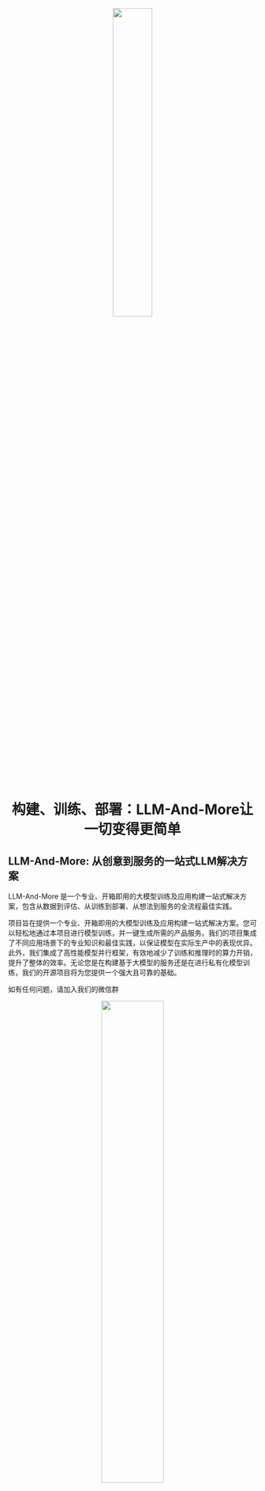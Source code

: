 <div align=center><img src=docs/figure/logo.png width=40% /></div>


<div align=center><h1><b>构建、训练、部署：LLM-And-More让一切变得更简单</b></h1></div>


<!-- \[ [English](README.md) | 中文 \]-->

## LLM-And-More: 从创意到服务的一站式LLM解决方案

LLM-And-More 是一个专业、开箱即用的大模型训练及应用构建一站式解决方案，包含从数据到评估、从训练到部署、从想法到服务的全流程最佳实践。

项目旨在提供一个专业、开箱即用的大模型训练及应用构建一站式解决方案。您可以轻松地通过本项目进行模型训练，并一键生成所需的产品服务。我们的项目集成了不同应用场景下的专业知识和最佳实践，以保证模型在实际生产中的表现优异。此外，我们集成了高性能模型并行框架，有效地减少了训练和推理时的算力开销，提升了整体的效率。无论您是在构建基于大模型的服务还是在进行私有化模型训练，我们的开源项目将为您提供一个强大且可靠的基础。

如有任何问题，请加入我们的微信群
<div align=center><img src=docs/figure/wechat.jpg width=50% /></div>

## 目录

- [功能模块](#性能指标)
- [支持场景](#性能指标)
- [适配模型](#性能指标)
- [安装与使用](#性能指标)

## 功能模块

LLM-And-More致力于为专业开发者和一线业务人员提供同样专业、易用的LLM应用构建方案。为了实现这一理念，LLM-And-More将LLM应用开发过程分解为以下六个模块：

- [数据模块](###数据模块)
- [训练模块](###训练模块)
- [监控模块](###监控模块)
- [评估模块](###评估模块)
- [部署模块](###部署模块)
- [交互模块](###交互模块)

这些模块涵盖了开发一个LLM产品的一切，并注入了专业知识和性能优化组件，全流程协助您构建一个优秀的LLM应用。

### 数据模块

为协助您开始LLM应用构建的第一步，也是影响最终效果的最重要一步：数据标注，LLM-And-More提供了一个功能齐全的数据标注平台。在这里，管理人员可以新建一个数据标注任务，向标注人员分配需要标注的数据，或是亲自对数据进行标注。在完成所有标注之后，LLM-And-More将把标注完成的数据自动转换为模型可以处理的格式(
jsonl)，并存入本地数据库中，在之后的训练、评估模块中一键启用。LLM-And-More还提供了对数据质量的一键检测，用户可以通过查看数据检测报告，发现标注过程中可能产生的错误，提升模型训练的最终效果。

![alt text](docs/figure/datasets-sample.png)

### 训练模块

为协助您完成LLM应用构建最专业，最困难的一步：模型训练，LLM-And-More提供了一个开箱即用的高性能模型训练框架，使您无需了解任何深度学习相关知识，即可轻松对齐大模型训练最佳实践。在训练模块中，用户可以自由调整所选取的基座模型，训练方式，以及batch_size，学习率等超参数。如果用户对此并不了解，LLM-And-More预置的智能默认参数将帮助用户完成参数的选取和调优。LLM-And-More将自动为用户提供DeepSpeed多卡多机加速适配，帮助用户节约训练时间，充分利用算力资源。

![alt text](docs/figure/finetune-add.png)

### 监控模块

在训练过程中，您可能烦恼于无法清晰直观的观察模型的性能变化，LLM-And-More提供了一个智能化的模型训练监控模块，不仅可以实时、可视化的显示CPU、GPU等核心算力资源的占用情况，监控模型Loss，学习率，训练步数的变化，还可以在训练过程中智能提示您模型的潜在性能风险，并提供恰当的解决方案建议。例如，您在训练过程中可能发现系统提示“过拟合风险”，并建议您“停止训练，降低学习率或增大数据量”，您可以遵循这些建议，尝试解决问题。这节省了不必要的算力浪费，并能使您更精准的把握模型可能的表现。

![alt text](docs/figure/finetune-graph.png)

### 评估模块

在完成训练后，您可能烦恼于无法准确了解模型的性能边界，不敢真正将模型应用于实际场景，LLM-And-More提供了一个客观准确的评估模块，让您可以全面，精准的把握模型的各项能力水准。评估模块分为两个主要评测任务，一个负责评测模型在训练过任务上的性能，主要展现模型是否能够完成用户指定的任务，例如一个客服模型是否能够正确回复用户提问；另一个负责评测模型在五个通用维度上的能力（推理能力，阅读理解能力，中文能力，指令遵从能力，创新能力），主要体现模型是否产生了灾难性遗忘，是否过于专注于特定领域而丧失了通用能力。用户可以根据两方面的反馈，调整模型的训练数据和轮次，选择表现最佳的模型应用于线上系统。

![alt text](docs/figure/five.png)

### 部署模块(Coming Soon)

### 交互模块(Coming Soon)

## 支持场景

除了简单的提供输入输出训练您的LLM应用外，我们还提供了丰富的场景支持，帮助您更好的解决您在工作生产当中遇到的复杂问题。例如，您可以基于FAQ场景适配方案，直接构建一个客服，协助您识别用户意图，解决您淘宝店铺自动回复的问题；或是基于RAG场景方案，构建一套企业内部规章制度问答机器人。所有场景均具备独立的留个功能模块，但拥有深度定制的UI和专业Know-How。LLM-And-More支持以下场景：

- [通用场景](###通用场景)
- [FAQ场景](###FAQ场景)
- [RAG场景](###RAG场景)
- [创意写作场景](###创意写作场景)
- [Agent场景](###Agent场景)

### 通用场景

可以接受任意的输入输出，是最基础的训练场景。在该场景中，我们没有针对数据特征、应用范围等进行任何假设，在数据、训练、监控、评估、部署、交互模块中的各项参数均调整至最均衡的水平，并适配了任何场景均有收益的专业Know-How辅助模型训练。总的来说，如果您不确定您应该使用哪个场景，或认为LLM-And-More提供的任何场景均不符合您的要求，您可以选用该场景开始您的构建。

### FAQ场景

该场景适用于FAQ客服或FAQ问答机器人。FAQ(frequently asked questions)
即常见问题，通常应用于客服、快速助手、和在线论坛等场景，在这些地方，常见问题往往会反复出现，例如，用户经常以各种不同的表达方式询问发货时间。在FAQ场景中，用户的问题往往被归类，并对于每一类问题有一个统一的回答，例如针对询问发货时间的问题，统一回复“我们将尽快安排发货，请及时查看物流信息”。直接尝试使用大模型生成这些回答往往是事倍功半的，因为没有充分利用数据的特征，很难让大模型回复稳定，并常常会产生幻觉现象。为此，我们为FAQ场景设计了涵盖全部六个模块的全流程解决方案，主要引入用户意图识别，让LLM预测用户意图（在上述例子中，“查询物流信息”），而不是直接预测回复（在上述例子中，“我们将尽快安排发货，请及时查看物流信息”）。我们在大量FAQ场景中的实验表明，该解决方案可以提升30%以上的回复准确率，并显著降低模型过拟合风险与幻觉现象。

### RAG场景(Coming Soon)

### 创意写作场景(Coming Soon)

### Agent场景(Coming Soon)

## 适配模型

为了支持更广泛的应用，LLM-And-More支持多种多样的模型，并支持您选择多种不同的训练方式。

| 模型名                                                  | 模型大小                    | 支持的训练方法    |
|------------------------------------------------------|-------------------------|------------|
| [Baichuan2](https://huggingface.co/baichuan-inc)     | 7B/13B                  | 全参数训练/Lora |
| [ChatGLM3](https://huggingface.co/THUDM/chatglm3-6b) | 6B                      | 全参数训练/Lora |
| [LLaMA](https://github.com/facebookresearch/llama)   | 7B/13B/33B/65B          | 全参数训练/Lora |
| [LLaMA-2](https://huggingface.co/meta-llama)         | 7B/13B/70B              | 全参数训练/Lora |
| [Qwen](https://huggingface.co/Qwen)                  | 0.5B/1.8B/4B/7B/14B/72B | 全参数训练/Lora |

### 系统架构设计

系统是前后端分离的架构。

#### 模型推理框架

我们使用的是[FastChat](https://github.com/lm-sys/FastChat)作为模型推理框架，FastChat是一个非常优秀的开源项目。

> [FastChat](https://github.com/lm-sys/FastChat) 是一个开放平台，用于训练、服务和评估基于大型语言模型的聊天机器人。

**FastChat我们主要用其三个服务**

`controller` 用于模型的注册中心及健康检查

`worker` 服务启动模型并将当前模型注册到controller

`api` 从controller获取模型的地址代理到worker并提供标准API

我们主要通过它来实现大模型的高可用，高可扩展性。

![img.png](https://github.com/lm-sys/FastChat/raw/main/assets/server_arch.png)

模型部署的操作可以参考[模型部署](docs/model/list.md)

### 模型微调

为了实现模型的微调，您可以参考我们的详细指南：[模型微调](docs/model/finetune.md)。

### 模型部署与微调

您可以将模型部署到任意配备GPU的节点上，无论是私有的K8s集群、Docker集群，还是云服务商提供的K8s集群，均能轻松对接。

### 本系统组成

本系统主要由以下几个部分组成：

- **HTTP服务**：提供Web服务接口，方便用户进行交互。
- **定时任务**：执行预定任务，如模型训练、数据预处理等。
- **训练镜像**：包含所有必要的环境和依赖，用于模型的训练和微调。

- 通过这些组件的协同工作，我们能够提供一个灵活、高效的模型微调和部署解决方案。

#### 部署流程

```mermaid
graph LR
    A[aigc] --> B[点击部署]
    B --> C[创建部署模版]
    C --> D[使用Docker或k8s进行调度]
    D --> E[挂载相应配置有模型]
    E --> F[启动模型]
    F --> G[注册到fschat-controller]
```

#### 微调训练流程

```mermaid
graph LR
    A[aigc] --> B[上传微调文件]
    B --> C[生成微调模版]
    C --> D[使用Docker或k8s进行调度]
    D --> E[挂载相应配置有模型]
    E --> F[启动训练脚本]
    F --> G[输出日志]
```

## 使用手册

[AIGC平台使用手册](docs/SUMMARY.md)

### 安装使用步骤

**将子项目一起克**

- 克隆项目: `git clone --recursive https://github.com/IceBearAI/aigc.git`
- 进入项目: `cd aigc-server`
- 更新子项目: `git submodule update`

该系统依赖**Mysql**、**Redis**和**Docker**需要安装此服务

推理或训练节点只需要安装**Docker**和**Nvidia-Docker**
即可。[NVIDIA Container Toolkit](https://github.com/NVIDIA/nvidia-container-toolkit)

#### 本地开发

[golang](https://github.com/golang/go)版本请安装go1.21以上版本

- 安装依赖包: `go mod tidy`
- 本地启动: `make run`
- build成x86 Linux可执行文件: `make build-linux`
- build成当前电脑可执行文件: `make build`

build完通常会保存在 `$(GOPATH)/bin/` 目录下

#### Docker部署

安装docker和docker-compose可以参考官网教程：[Install Docker Engine](https://docs.docker.com/engine/install/)

需要在 当前目录下增加 `.env` 文件来设置相关的环境变量。

执行命令启动全部服务

```
$ docker-compose up
```

如果不需要执行build流程，可以进入到`docker`目录下执行`docker-compose up`即可。或把`docker-compose.yaml`的`build`注释掉。

### 项目配置

项目配置可以通过命令行传参或环境变量两种方式进行配置

#### 通过命令行传参

**需要注意的是，如果即设置了环境变量也设置了命令行参数，那么命令行参数的值会覆盖环境变量的值**

执行: `./aigc-server --help` 查看命令行参数

```bash
Usage:
  aigc-server [command]

Available Commands:
  completion  Generate the autocompletion script for the specified shell
  cronjob     定时任务
  generate    生成命令
  help        Help about any command
  job         任务命令
  start       启动http服务

Flags:
  -c, --config.path string                配置文件路径，如果没有传入配置文件路径则默认使用环境变量
      --db.drive string                   数据库驱动 (default "sqlite")
      --db.mysql.database string          mysql数据库 (default "aigc")
      --db.mysql.host string              mysql数据库地址: mysql (default "mysql")
      --db.mysql.metrics                  是否启GORM的Metrics
      --db.mysql.password string          mysql数据库密码
      --db.mysql.port int                 mysql数据库端口 (default 3306)
      --db.mysql.user string              mysql数据库用户 (default "aigc")
  -h, --help                              help for aigc-server
  -n, --namespace string                  命名空间 (default "aigc")
      --runtime.docker.workspace string   Docker工作目录 (default "github.com/IceBearAI/LLM-And-More/storage")
      --runtime.k8s.config.path string    K8s配置文件路径
      --runtime.k8s.host string           K8s地址
      --runtime.k8s.insecure              K8s是否不安全
      --runtime.k8s.namespace string      K8s命名空间 (default "default")
      --runtime.k8s.token string          K8s Token
      --runtime.k8s.volume.name string    K8s挂载的存储名
      --runtime.platform string           运行时平台 (default "docker")
      --runtime.shm.size string           运行时共享内存大小 (default "16G")
      --server.admin.pass string          系统管理员密码 (default "admin")
      --server.admin.user string          系统管理员账号 (default "admin")
      --server.debug                      是否开启Debug模式
      --server.key string                 本系统服务密钥 (default "Aigcfj@202401")
      --server.log.drive string           本系统日志驱动, 支持syslog,term (default "term")
      --server.log.level string           本系统日志级别 (default "all")
      --server.log.name string            本系统日志名称 (default "aigc-server.log")
      --server.log.path string            本系统日志路径
  -a, --server.name string                本系统服务名称 (default "aigc-server")
      --server.storage.path string        文件存储绝对路径 (default "github.com/IceBearAI/LLM-And-More/storage")
      --service.local.ai.host string      Chat-Api 地址 (default "http://fschat-api:8000/v1")
      --service.local.ai.token string     Chat-Api Token (default "sk-001")
      --service.openai.enable             是否启用OpenAI服务
      --service.openai.host string        OpenAI服务地址 (default "https://api.openai.com/v1")
      --service.openai.model string       OpenAI模型名称 (default "gpt-3.5-turbo")
      --service.openai.org.id string      OpenAI OrgId

Use "aigc-server [command] --help" for more information about a command.
```

##### 启动http服务

执行: `./aigc-server start` 启动服务

```
Usage:
  aigc-server start [flags]

Flags:
      --cors.allow.credentials           是否允许跨域访问的凭证 (default true)
      --cors.allow.headers string        允许跨域访问的头部 (default "Accept,Content-Type,Content-Length,Accept-Encoding,X-CSRF-Token,Authorization")
      --cors.allow.methods string        允许跨域访问的方法 (default "GET,POST,PUT,DELETE,OPTIONS")
      --cors.allow.origins string        允许跨域访问的域名 (default "*")
      --cors.enable                      是否开启跨域访问
      --cors.expose.headers string       允许跨域访问的头部 (default "Content-Length,Access-Control-Allow-Origin,Access-Control-Allow-Headers,Content-Type")
      --datasets.device string           datasets device
      --datasets.gpu.toleration string   datasets gpu toleration
      --datasets.image string            datasets image (default "dudulu/llmops:latest")
      --datasets.model.name string       datasets model name (default "uer/sbert-base-chinese-nli")
  -h, --help                             help for start
  -p, --http.port string                 服务启动的http端口 (default ":8080")
      --ldap.base.dn string              LDAP Base DN (default "OU=HABROOT,DC=ORG,DC=corp")
      --ldap.bind.pass string            LDAP Bind Password
      --ldap.bind.user string            LDAP Bind User (default "aigc_ldap")
      --ldap.group.filter string         LDAP Group Filter
      --ldap.host string                 LDAP地址 (default "ldap://ldap")
      --ldap.port int                    LDAP端口 (default 389)
      --ldap.use.ssl                     LDAP Base DN
      --ldap.user.attr strings           LDAP Attributes (default [name,mail,userPrincipalName,displayName,sAMAccountName])
      --ldap.user.filter string          LDAP User Filter (default "(userPrincipalName=%s)")
      --server.domain string             启动服务的域名 (default "http://localhost:8080")
      --storage.type string              storage type (default "local")
      --tracer.drive string              Tracer驱动 (default "jaeger")
      --tracer.enable                    是否启用Tracer
      --tracer.jaeger.host string        Tracer Jaeger Host (default "jaeger:6832")
      --tracer.jaeger.log.spans          Tracer Jaeger Log Spans
      --tracer.jaeger.param float        Tracer Jaeger Param (default 1)
      --tracer.jaeger.type string        采样器的类型 const: 固定采样, probabilistic: 随机取样, ratelimiting: 速度限制取样, remote: 基于Jaeger代理的取样 (default "const")
      --web.embed                        是否使用embed.FS (default true)
```

##### 启动定时任务

执行: `./aigc-server cronjob start` 启动定时任务

```
Usage:
  aigc-server cronjob start <args> [flags]

Examples:
如果 cronjob.auto 设置为 true 并且没有传入相应用的任务名称，则将自动运行所有的任务

aigc-server cronjob start -h

Flags:
      --cronjob.auto   是否自动执行定时任务 (default true)
  -h, --help           help for start
```

#### 系统公共环境变量配置

可以修改`.env`调整相关配置

##### 数据库配置

目前支持两类数据库的配置，默认是使用**sqlite**,如果是使用的sqlite那么默认会存储在`AIGC_ADMIN_SERVER_STORAGE_PATH`
所配置的路径下的`storage/database/aigc.db`。

如果使用的是`mysql`驱动，则按照下面配置设置。

| 变量名                   | 描述               | 值       |
|-----------------------|------------------|---------|
| `AIGC_DB_DRIVER`      | 数据库驱动类型（可能是遗留错误） | `mysql` |
| `AIGC_MYSQL_DRIVE`    | 数据库驱动类型          | `mysql` |
| `AIGC_MYSQL_HOST`     | 数据库主机地址          | `mysql` |
| `AIGC_MYSQL_PORT`     | 数据库端口号           | `3306`  |
| `AIGC_MYSQL_USER`     | 数据库用户名           | `aigc`  |
| `AIGC_MYSQL_PASSWORD` | 数据库密码            | `admin` |
| `AIGC_MYSQL_DATABASE` | 数据库名             | `aigc`  |

##### Tracer 链路追踪配置

如果想看整个调用链以下是相关配置，默认不开启。

| 变量名                            | 描述          | 值        |
|--------------------------------|-------------|----------|
| `AIGC_TRACER_ENABLE`           | 是否启用链路追踪    | `false`  |
| `AIGC_TRACER_DRIVE`            | 链路追踪驱动类型    | `jaeger` |
| `AIGC_TRACER_JAEGER_HOST`      | Jaeger 服务地址 |          |
| `AIGC_TRACER_JAEGER_PARAM`     | Jaeger 采样参数 | `1`      |
| `AIGC_TRACER_JAEGER_TYPE`      | Jaeger 采样类型 | `const`  |
| `AIGC_TRACER_JAEGER_LOG_SPANS` | 是否记录追踪日志    | `false`  |

##### 跨域配置

跨域配置，默认不开启

| 变量名                           | 描述        | 值                                                                                                   |
|-------------------------------|-----------|-----------------------------------------------------------------------------------------------------|
| `AIGC_ENABLE_CORS`            | 是否启用CORS  | `true`                                                                                              |
| `AIGC_CORS_ALLOW_METHODS`     | 允许的HTTP方法 | `GET,POST,PUT,DELETE,OPTIONS`                                                                       |
| `AIGC_CORS_ALLOW_HEADERS`     | 允许的HTTP头  | `Accept,Content-Type,Content-Length,Accept-Encoding,X-CSRF-Token,Authorization,x-tenant-id,x-token` |
| `AIGC_CORS_ALLOW_CREDENTIALS` | 是否允许携带凭证  | `true`                                                                                              |
| `AIGC_CORS_ALLOW_ORIGINS`     | 允许的源      | `*`                                                                                                 |

##### 外部服务调用配置

chat的一些配置，假设使用的FastChat作为服务的推理框架，则配置FastChat的Api地址。

如果还有使用OpenAI的相关模型，则设置OpenAI的相关信息。

| 变量名                           | 描述            | 值                           |
|-------------------------------|---------------|-----------------------------|
| `AIGC_SERVICE_CHAT_API_HOST`  | 聊天API服务地址     | `http://fschat-api:8000/v1` |
| `AIGC_SERVICE_CHAT_API_TOKEN` | 聊天API服务访问令牌   |                             |
| `AIGC_SERVICE_OPENAI_ORG_ID`  | OpenAI 组织ID   |                             |
| `AIGC_SERVICE_OPENAI_HOST`    | OpenAI 服务地址   | `https://api.openai.com/v1` |
| `AIGC_SERVICE_OPENAI_TOKEN`   | OpenAI 服务访问令牌 |                             |

##### S3 存储配置

企业使用可以配置文件存储在S3上，通过设置环境变量`AIGC_STORAGE_TYPE`来配置存储类型，默认为`local`表示存在本地。

| 变量名                             | 描述         | 值 |
|---------------------------------|------------|---|
| `AIGC_SERVICE_S3_HOST`          | S3 服务地址    |   |
| `AIGC_SERVICE_S3_ACCESS_KEY`    | S3 访问密钥    |   |
| `AIGC_SERVICE_S3_SECRET_KEY`    | S3 访问密钥密码  |   |
| `AIGC_SERVICE_S3_BUCKET`        | S3 存储桶名称   |   |
| `AIGC_SERVICE_S3_BUCKET_PUBLIC` | S3 公共存储桶名称 |   |
| `AIGC_SERVICE_S3_PROJECT_NAME`  | S3 项目名称    |   |

##### LDAP 配置

如果是企业使用可以配置LDAP地址。

| 变量名                   | 描述          | 值                                                        |
|-----------------------|-------------|----------------------------------------------------------|
| `AIGC_LDAP_HOST`      | LDAP 服务器地址  | `ldap`                                                   |
| `AIGC_LDAP_BASE_DN`   | LDAP 基础DN   | `OU=HABROOT,DC=corp`                                     |
| `AIGC_LDAP_BIND_USER` | LDAP 绑定用户   |                                                          |
| `AIGC_LDAP_BIND_PASS` | LDAP 绑定用户密码 |                                                          |
| `AIGC_LDAP_USER_ATTR` | LDAP 用户属性   | `name,mail,userPrincipalName,displayName,sAMAccountName` |

##### aigc-server 环境变量配置

本系统基础配置，通常不需要修改。

需要注意的是`AIGC_ADMIN_SERVER_ADMIN_USER`和`AIGC_ADMIN_SERVER_ADMIN_PASS`是系统初始化的管理员账号密码，只有在系统第一次启动初始化的时候配置有效，后续调整将不会生效。

| 变量名                                     | 描述                            | 值                       |
|-----------------------------------------|-------------------------------|-------------------------|
| `AIGC_ADMIN_SERVER_HTTP_PORT`           | 服务HTTP端口                      | `:8080`                 |
| `AIGC_ADMIN_SERVER_LOG_DRIVE`           | 日志驱动类型(默认term)                | `term`                  |
| `AIGC_ADMIN_SERVER_NAME`                | 服务名称                          | `aigc-server`           |
| `AIGC_ADMIN_SERVER_DEBUG`               | 是否开启调试模式(开启后控制台显示所有Debug信息)   | `true`                  |
| `AIGC_ADMIN_SERVER_LOG_LEVEL`           | 日志级别(debug,info,warn,error)   | `all`                   |
| `AIGC_ADMIN_SERVER_LOG_PATH`            | 日志路径(设置之后会写入文件)               |                         |
| `AIGC_ADMIN_SERVER_LOG_NAME`            | 日志文件名称                        | `aigc-server.log`       |
| `AIGC_ADMIN_SERVER_DEFAULT_CHANNEL_KEY` | 默认渠道密钥                        | `sk-001`                |
| `AIGC_ADMIN_SERVER_STORAGE_PATH`        | 上传文件所存储的路径                    | `./storage/`            |
| `AIGC_ADMIN_SERVER_DOMAIN`              | 本服务的域名(容器回调传输数据，需要保证容器网络可以访问) | `http://localhost:8080` |
| `AIGC_ADMIN_SERVER_ADMIN_USER`          | 初始化默认账号                       | `admin`                 |
| `AIGC_ADMIN_SERVER_ADMIN_PASS`          | 初始化默认密码                       | `admin`                 |

##### Runtime

可选择参数：

- `k8s`
- `docker`

运行时的平台，现支持**Kubernetes**和**Docker**作为模型运行的平台，默认为`docker`。

###### Docker 平台

当`AIGC_RUNTIME_PLATFORM`设置为`docker`时可设置Docker本身支持的变量，如：`DOCKER_`开头的相关环境变量

- `AIGC_RUNTIME_DOCKER_WORKSPACE` 是指本机的模型目录，会映射到运行模型容器里的`/data/`目录。

###### k8s 平台

kubernetes支持两种方式连接

**通过Host和Token**

当配置了`AIGC_RUNTIME_K8S_HOST`和`AIGC_RUNTIME_K8S_TOKEN`时，HOST为`api-server`地址，如: `https://k8s:6443`

**通过config.yaml文件连接**

只需要配置`AIGC_RUNTIME_K8S_CONFIG_PATH`所在的当前路径

- `AIGC_RUNTIME_K8S_NAMESPACE`: 最终创建的job或deployment所在的空间，默认是`default`
- `AIGC_RUNTIME_K8S_VOLUME_NAME`: 存储的PVC名称，会将它挂载到容器的`/data`目录

| 变量名                             | 描述                | 值                  |
|---------------------------------|-------------------|--------------------|
| `AIGC_RUNTIME_PLATFORM`         | 运行平台              | `docker`           |
| `AIGC_RUNTIME_K8S_HOST`         | Kubernetes 服务地址   |                    |
| `AIGC_RUNTIME_K8S_TOKEN`        | Kubernetes 服务访问令牌 |                    |
| `AIGC_RUNTIME_K8S_NAMESPACE`    | Kubernetes 命名空间   | `default`          |
| `AIGC_RUNTIME_K8S_INSECURE`     | Kubernetes 不安全连接  | `false`            |
| `AIGC_RUNTIME_K8S_CONFIG_PATH`  | Kubernetes 配置路径   | `./k8sconfig.yaml` |
| `AIGC_RUNTIME_K8S_VOLUME_NAME`  | Kubernetes 卷名称    | `aigc-data`        |
| `AIGC_RUNTIME_SHM_SIZE`         | 共享内存大小            | `16G`              |
| `AIGC_RUNTIME_DOCKER_WORKSPACE` | Docker 工作空间       | `/tmp`             |

##### Datasets

数据信标注内容检测的相关配置

| 变量名                            | 描述                                  | 值                            |
|--------------------------------|-------------------------------------|------------------------------|
| `AIGC_DATASETS_IMAGE`          | 检测数据集标注的相似度的镜像                      | `dudulu/llmops:latest`       |
| `AIGC_DATASETS_MODEL_NAME`     | 检测数据集的模型                            | `uer/sbert-base-chinese-nli` |
| `AIGC_DATASETS_DEVICE`         | 使用驱动如cpu,mps,cuda,npx               |                              |
| `AIGC_DATASETS_GPU_TOLERATION` | 通常是k8s设置脏节点的标签,通常我们会把带有GPU的节点设置为脏节点 |                              |

##### 其他环境变量

以下环境变量会在创建容器时注入到容器运行时的环境变量中

| 变量名           | 描述                  | 值                       |
|---------------|---------------------|-------------------------|
| `HF_ENDPOINT` | Hugging Face 终端地址   | `https://hf-mirror.com` |
| `HF_HOME`     | Hugging Face 内容缓存目录 | `~/.cache/huggingface`  |
| `HTTP_PROXY`  | HTTP代理              |                         |
| `HTTPS_PROXY` | HTTPS代理             |                         |
| `NO_PROXY`    | 不使用代理的地址            |                         |

## Docker镜像

我们提供了Docker镜像，您可以直接使用我们提供的镜像，也可以自行构建。

- [LLMOps](docker/llmops/README.md)
- [百川2](docker/baichuan2/README.md)
- [FastChat](docker/fastchat/README.md)
- [Qwen](docker/qwen1.5/README.md)

### Docker交叉编译多平台

```
$ docker buildx ls
$ docker buildx rm --all-inactive
$ docker buildx create --driver-opt image=moby/buildkit:master --name builder --driver docker-container --use
$ docker buildx inspect --bootstrap
$ docker buildx create --platform linux/amd64,linux/arm64
$ docker login
$ docker buildx build --push -t dudulu/aigc-server:v0.0.0-bet03 --platform linux/amd64,linux/arm64 .
```